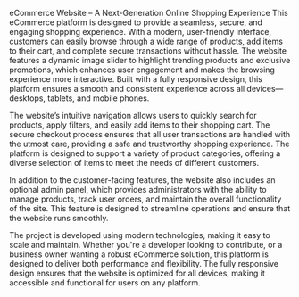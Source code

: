 eCommerce Website – A Next-Generation Online Shopping Experience
This eCommerce platform is designed to provide a seamless, secure, and engaging shopping experience. With a modern, user-friendly interface, customers can easily browse through a wide range of products, add items to their cart, and complete secure transactions without hassle. The website features a dynamic image slider to highlight trending products and exclusive promotions, which enhances user engagement and makes the browsing experience more interactive. Built with a fully responsive design, this platform ensures a smooth and consistent experience across all devices—desktops, tablets, and mobile phones.

The website’s intuitive navigation allows users to quickly search for products, apply filters, and easily add items to their shopping cart. The secure checkout process ensures that all user transactions are handled with the utmost care, providing a safe and trustworthy shopping experience. The platform is designed to support a variety of product categories, offering a diverse selection of items to meet the needs of different customers.

In addition to the customer-facing features, the website also includes an optional admin panel, which provides administrators with the ability to manage products, track user orders, and maintain the overall functionality of the site. This feature is designed to streamline operations and ensure that the website runs smoothly.

The project is developed using modern technologies, making it easy to scale and maintain. Whether you're a developer looking to contribute, or a business owner wanting a robust eCommerce solution, this platform is designed to deliver both performance and flexibility. The fully responsive design ensures that the website is optimized for all devices, making it accessible and functional for users on any platform.
